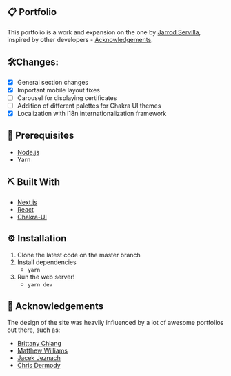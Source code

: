 ## 📋 Portfolio

This portfolio is a work and expansion on the one by [Jarrod Servilla](https://github.com/jcserv), inspired by other developers - [Acknowledgements](#-acknowledgements).

## 🛠️Changes:

- [x] General section changes
- [x] Important mobile layout fixes
- [ ] Carousel for displaying certificates
- [ ] Addition of different palettes for Chakra UI themes
- [x] Localization with i18n internationalization framework

## 💼 Prerequisites

- [Node.js](https://nodejs.org/en/download/)
- Yarn

## ⛏️ Built With

- [Next.js](https://nextjs.org/)
- [React](https://reactjs.org/)
- [Chakra-UI](https://chakra-ui.com/)

## ⚙️ Installation

1. Clone the latest code on the master branch
2. Install dependencies
   - `yarn`
3. Run the web server!
   - `yarn dev`

## 📗 Acknowledgements

The design of the site was heavily influenced by a lot of awesome portfolios out there, such as:

- <a href="https://brittanychiang.com/">Brittany Chiang</a>
- <a href="http://findmatthew.com/">Matthew Williams</a>
- <a href="https://jacekjeznach.com/">Jacek Jeznach</a>
- <a href="https://chippd.github.io/">Chris Dermody</a>
